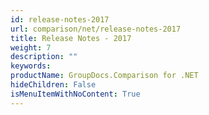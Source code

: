 ```yaml
---
id: release-notes-2017
url: comparison/net/release-notes-2017
title: Release Notes - 2017
weight: 7
description: ""
keywords:
productName: GroupDocs.Comparison for .NET
hideChildren: False
isMenuItemWithNoContent: True
---
```

